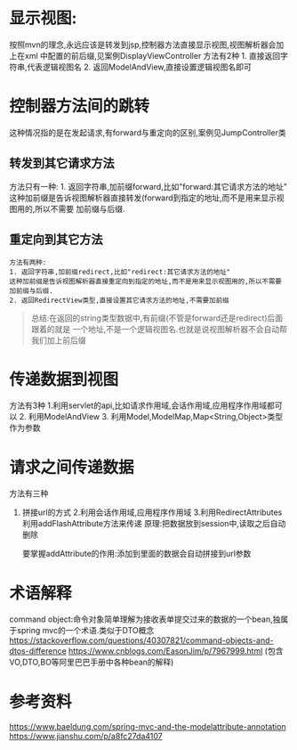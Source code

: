 # 显示视图:
按照mvn的理念,永远应该是转发到jsp,控制器方法直接显示视图,视图解析器会加上在xml
    中配置的前后缀,见案例DisplayViewController
方法有2种
    1. 直接返回字符串,代表逻辑视图名
    2. 返回ModelAndView,直接设置逻辑视图名即可
# 控制器方法间的跳转
   这种情况指的是在发起请求,有forward与重定向的区别,案例见JumpController类
## 转发到其它请求方法
方法只有一种:
    1. 返回字符串,加前缀forward,比如"forward:其它请求方法的地址" 
    这种加前缀是告诉视图解析器直接转发(forward到指定的地址,而不是用来显示视图用的,所以不需要
    加前缀与后缀.

## 重定向到其它方法
    方法有两种:
    1. 返回字符串,加前缀redirect,比如"redirect:其它请求方法的地址" 
    这种加前缀是告诉视图解析器直接重定向到指定的地址,而不是用来显示视图用的,所以不需要
    加前缀与后缀.
    2. 返回RedirectView类型,直接设置其它请求方法的地址,不需要加前缀

> 总结:在返回的string类型数据中,有前缀(不管是forward还是redirect)后面跟着的就是
> 一个地址,不是一个逻辑视图名.也就是说视图解析器不会自动帮我们加上前后缀
# 传递数据到视图 
方法有3种
1.利用servlet的api,比如请求作用域,会话作用域,应用程序作用域都可以
2. 利用ModelAndView
3. 利用Model,ModelMap,Map<String,Object>类型作为参数

# 请求之间传递数据
方法有三种
1. 拼接url的方式
2.利用会话作用域,应用程序作用域
3.利用RedirectAttributes
    利用addFlashAttribute方法来传递
    原理:把数据放到session中,读取之后自动删除
    
    要掌握addAttribute的作用:添加到里面的数据会自动拼接到url参数

# 术语解释
command object:命令对象简单理解为接收表单提交过来的数据的一个bean,独属于spring mvc的一个术语.类似于DTO概念
https://stackoverflow.com/questions/40307821/command-objects-and-dtos-difference
https://www.cnblogs.com/EasonJim/p/7967999.html (包含VO,DTO,BO等阿里巴巴手册中各种bean的解释)
# 参考资料
https://www.baeldung.com/spring-mvc-and-the-modelattribute-annotation
https://www.jianshu.com/p/a8fc27da4107